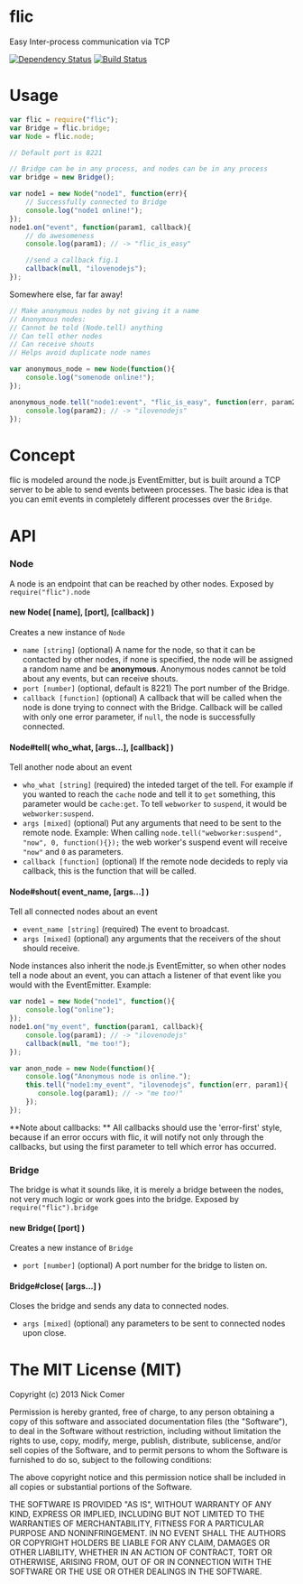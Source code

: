 # flic
Easy Inter-process communication via TCP

[![Dependency Status](https://david-dm.org/nkcmr/flic.png?theme=shields.io)](https://david-dm.org/nkcmr/flic)
[![Build Status](https://travis-ci.org/nkcmr/flic.png?branch=master)](https://travis-ci.org/nkcmr/flic)

# Usage
```javascript
var flic = require("flic");
var Bridge = flic.bridge;
var Node = flic.node;

// Default port is 8221

// Bridge can be in any process, and nodes can be in any process
var bridge = new Bridge();

var node1 = new Node("node1", function(err){
	// Successfully connected to Bridge
	console.log("node1 online!");
});
node1.on("event", function(param1, callback){
	// do awesomeness	
	console.log(param1); // -> "flic_is_easy"

	//send a callback fig.1
	callback(null, "ilovenodejs");
});
```
Somewhere else, far far away!

```javascript
// Make anonymous nodes by not giving it a name
// Anonymous nodes:
// Cannot be told (Node.tell) anything
// Can tell other nodes
// Can receive shouts
// Helps avoid duplicate node names

var anonymous_node = new Node(function(){
	console.log("somenode online!");
});

anonymous_node.tell("node1:event", "flic_is_easy", function(err, param2){
	console.log(param2); // -> "ilovenodejs"
});

```

# Concept
flic is modeled around the node.js EventEmitter, but is built around a TCP server to be able to send events between processes. The basic idea is that you can emit events in completely different processes over the `Bridge`.

# API
### Node
A node is an endpoint that can be reached by other nodes. Exposed by `require("flic").node`
#### new Node( [name], [port], [callback] )
Creates a new instance of `Node`

- `name [string]` (optional) A name for the node, so that it can be contacted by other nodes, if none is specified, the node will be assigned a random name and be **anonymous**. Anonymous nodes cannot be told about any events, but can receive shouts.
- `port [number]` (optional, default is 8221) The port number of the Bridge.
- `callback [function]` (optional) A callback that will be called when the node is done trying to connect with the Bridge. Callback will be called with only one error parameter, if `null`, the node is successfully connected.

#### Node#tell( who_what, [args...], [callback] )
Tell another node about an event

- `who_what [string]` (required) the inteded target of the tell. For example if you wanted to reach the `cache` node and tell it to `get` something, this parameter would be `cache:get`. To tell `webworker` to `suspend`, it would be `webworker:suspend`.
- `args [mixed]` (optional) Put any arguments that need to be sent to the remote node. Example: When calling `node.tell("webworker:suspend", "now", 0, function(){});` the web worker's suspend event will receive `"now"` and `0` as parameters.
- `callback [function]` (optional) If the remote node decideds to reply via callback, this is the function that will be called.

#### Node#shout( event_name, [args...] )
Tell all connected nodes about an event

- `event_name [string]` (required) The event to broadcast.
- `args [mixed]` (optional) any arguments that the receivers of the shout should receive.

Node instances also inherit the node.js EventEmitter, so when other nodes tell a node about an event, you can attach a listener of that event like you would with the EventEmitter. Example:

```javascript
var node1 = new Node("node1", function(){ 
    console.log("online"); 
});
node1.on("my_event", function(param1, callback){
    console.log(param1); // -> "ilovenodejs"
    callback(null, "me too!");
});

var anon_node = new Node(function(){
    console.log("Anonymous node is online.");
    this.tell("node1:my_event", "ilovenodejs", function(err, param1){
       console.log(param1); // -> "me too!" 
    });
});
```

**Note about callbacks: ** All callbacks should use the 'error-first' style, because if an error occurs with flic, it will notify not only through the callbacks, but using the first parameter to tell which error has occurred.

### Bridge

The bridge is what it sounds like, it is merely a bridge between the nodes, not very much logic or work goes into the bridge. Exposed by `require("flic").bridge`

#### new Bridge( [port] )
Creates a new instance of `Bridge`

- `port [number]` (optional) A port number for the bridge to listen on.

#### Bridge#close( [args...] )
Closes the bridge and sends any data to connected nodes.

- `args [mixed]` (optional) any parameters to be sent to connected nodes upon close.

# The MIT License (MIT)

Copyright (c) 2013 Nick Comer

Permission is hereby granted, free of charge, to any person obtaining a copy
of this software and associated documentation files (the "Software"), to deal
in the Software without restriction, including without limitation the rights
to use, copy, modify, merge, publish, distribute, sublicense, and/or sell
copies of the Software, and to permit persons to whom the Software is
furnished to do so, subject to the following conditions:

The above copyright notice and this permission notice shall be included in all
copies or substantial portions of the Software.

THE SOFTWARE IS PROVIDED "AS IS", WITHOUT WARRANTY OF ANY KIND, EXPRESS OR
IMPLIED, INCLUDING BUT NOT LIMITED TO THE WARRANTIES OF MERCHANTABILITY,
FITNESS FOR A PARTICULAR PURPOSE AND NONINFRINGEMENT. IN NO EVENT SHALL THE
AUTHORS OR COPYRIGHT HOLDERS BE LIABLE FOR ANY CLAIM, DAMAGES OR OTHER
LIABILITY, WHETHER IN AN ACTION OF CONTRACT, TORT OR OTHERWISE, ARISING FROM,
OUT OF OR IN CONNECTION WITH THE SOFTWARE OR THE USE OR OTHER DEALINGS IN THE
SOFTWARE.